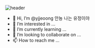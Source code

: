 ![header](https://capsule-render.vercel.app/api?type=Cylinder&color=FFFFFF&height=200&section=header&text=YUJEo_oNG&desc=WELCOME&descAlignY=80&fontSize=50&fontColor=000000&animation=scaleIn)

- 👋 Hi, I’m @yjjeoong 안뇽 나는 유정이야
- 👀 I’m interested in ...
- 🌱 I’m currently learning ...
- 💞️ I’m looking to collaborate on ...
- 📫 How to reach me ...

<!---
yjjeoong/yjjeoong is a ✨ special ✨ repository because its `README.md` (this file) appears on your GitHub profile.
You can click the Preview link to take a look at your changes.
--->

